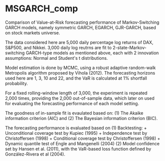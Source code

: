 # MSGARCH_comp
Comparison of Value-at-Risk forecasting performance of Markov-Switching GARCH models, namely symmetric GARCH, EGARCH, GJR-GARCH, 
based on stock markets universe. 

The data considered here are 5,000 daily percentage log returns of DAX, S&P500, and Nikkei.
3,000 daily log reutrns are fit to 2-state-Markov-switching GARCH-type models as mentioned above, each with 2 innovation assumptions: Normal and Student's t distributions.

Model estimation is done by MCMC, using a robust adaptive random-walk Metropolis algorithm proposed by Vihola (2012).
The forecasting horizons used here are 1, 3, 10 and 22, and the VaR is calculated at 1% shortfall probability.

For a fixed rolling-window length of 3,000, the experiment is repeated 2,000 times, providing the 2,000 out-of-sample data, which later on used for evaluating the forecasting performance of each model setting.

The goodness of in-sample fit is evaulated based on:
(1) The Akaike information criterion (AIC) and 
(2) The Bayesian information criterion (BIC).

The forecasting performance is evaluated based on 
(1) Backtesting: 
     + Unconditional coverage test by Kupiec (1995)
     + Independence test by Christoffersen (1998)
     + Conditional coverage test by Christoffersen (1998)
     + Dynamic quantile test of Engle and Mangenelli (2004) 
(2) Model confidence set by Hansen et al. (2011), with the VaR-based loss function defined by González-Rivera et al (2004).
